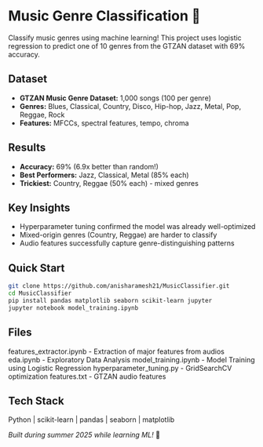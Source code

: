 # Music Genre Classification 🎵

Classify music genres using machine learning! This project uses logistic regression to predict one of 10 genres from the GTZAN dataset with 69% accuracy.

## Dataset
- **GTZAN Music Genre Dataset:** 1,000 songs (100 per genre)
- **Genres:** Blues, Classical, Country, Disco, Hip-hop, Jazz, Metal, Pop, Reggae, Rock
- **Features:** MFCCs, spectral features, tempo, chroma

## Results
- **Accuracy:** 69% (6.9x better than random!)
- **Best Performers:** Jazz, Classical, Metal (85% each)
- **Trickiest:** Country, Reggae (50% each) - mixed genres

## Key Insights
- Hyperparameter tuning confirmed the model was already well-optimized
- Mixed-origin genres (Country, Reggae) are harder to classify
- Audio features successfully capture genre-distinguishing patterns

## Quick Start
```bash
git clone https://github.com/anisharamesh21/MusicClassifier.git
cd MusicClassifier
pip install pandas matplotlib seaborn scikit-learn jupyter
jupyter notebook model_training.ipynb
```

## Files
features_extractor.ipynb - Extraction of major features from audios
eda.ipynb - Exploratory Data Analysis
model_training.ipynb - Model Training using Logistic Regression
hyperparameter_tuning.py - GridSearchCV optimization
features.txt - GTZAN audio features

## Tech Stack
Python | scikit-learn | pandas | seaborn | matplotlib

*Built during summer 2025 while learning ML!* 🚀
